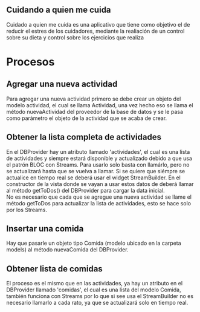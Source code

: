## Cuidando a quien me cuida

Cuidado a quien me cuida es una aplicativo que tiene como objetivo el de reducir el estres de los cuidadores, mediante la realiación de un control sobre su dieta y control sobre los ejercicios que realiza

# Procesos  
## Agregar una nueva actividad  
Para agregar una nueva actividad primero se debe crear un objeto del modelo actividad, el cual se llama Actividad, una vez hecho eso se llama el método nuevaActividad del proveedor de la base de datos y se le pasa como parámetro el objeto de la actividad que se acaba de crear.  
## Obtener la lista completa de actividades  
En el DBProvider hay un atributo llamado 'actividades', el cual es una lista de actividades y siempre estará disponible y actualizado debido a que usa el patrón BLOC con Streams. Para usarlo solo basta con llamárlo, pero no se actualizará hasta que se vuelva a llamar. Si se quiere que siémpre se actualice en tiempo real se deberá usar el widget StreamBuilder. 
En el constructor de la vista donde se vayan a usar estos datos de deberá llamar al método getToDos() del DBProvider para cargar la data inicial.  
No es necesario que cada que se agregue una nueva actividad se llame el método getToDos para actualizar la lista de actividades, esto se hace solo por los Streams. 
## Insertar una comida  
Hay que pasarle un objeto tipo Comida (modelo ubicado en la carpeta models) al método nuevaComida del DBProvider.  
## Obtener lista de comidas  
El proceso es el mismo que en las actividades, ya hay un atributo en el DBProvider llamado 'comidas', el cual es una lista del modelo Comida, también funciona con Streams por lo que si see usa el StreamBuilder no es necesario llamarlo a cada rato, ya que se actualizará solo en tiempo real. 

